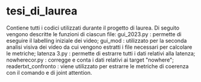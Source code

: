 # tesi_di_laurea
Contiene tutti i codici utilizzati durante il progetto di laurea.
Di seguito vengono descritte le funzioni di ciascun file:
gui_2023.py : permette di eseguire il labelling iniziale dei video;
gui_mod : utilizzato per la seconda analisi visiva dei video da cui vengono estratti i file necessari per calcolare le metriche;
latenza 3.py : permette di estrarre tutti i dati relativi alla latenza;
nowherecor.py : corregge e conta i dati relativi ai target "nowhere";
readertxt_confronto : viene utilizzato per estrarre le metriche di coerenza con il comando e di joint attention.
